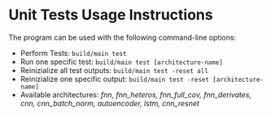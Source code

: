 # Unit Tests Usage Instructions

The program can be used with the following command-line options:

- Perform Tests: `build/main test`
- Run one specific test: `build/main test [architecture-name]`
- Reinizialize all test outputs: `build/main test -reset all`
- Reinizialize one specific output: `build/main test -reset [architecture-name]`
- Available architectures: *fnn, fnn_heteros, fnn_full_cov, fnn_derivates, cnn, cnn_batch_norm, autoencoder, lstm, cnn_resnet*
